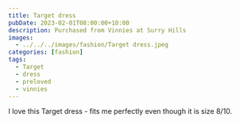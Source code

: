 ```yaml
---
title: Target dress
pubDate: 2023-02-01T08:00:00+10:00
description: Purchased from Vinnies at Surry Hills
images:
  - ../../../images/fashion/Target dress.jpeg
categories: [fashion]
tags:
  - Target
  - dress
  - preloved
  - vinnies
---
```


I love this Target dress - fits me perfectly even though it is size 8/10.
